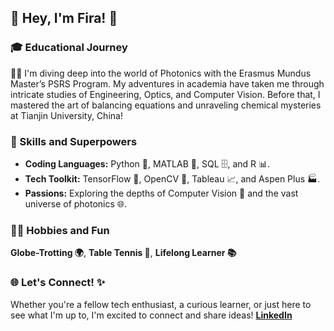 ## 🌟 Hey, I'm Fira! 👋

### 🎓 Educational Journey
👨‍🎓 I'm diving deep into the world of Photonics with the Erasmus Mundus Master’s PSRS Program. My adventures in academia have taken me through intricate studies of Engineering, Optics, and Computer Vision. Before that, I mastered the art of balancing equations and unraveling chemical mysteries at Tianjin University, China!

### 🚀 Skills and Superpowers
- **Coding Languages:** Python 🐍, MATLAB 🔢, SQL 🗄️, and R 📊.
- **Tech Toolkit:** TensorFlow 🤖, OpenCV 📸, Tableau 📈, and Aspen Plus 🏭.
- **Passions:** Exploring the depths of Computer Vision 👀 and the vast universe of photonics 🌐.

### 🤹‍♂️ Hobbies and Fun
**Globe-Trotting 🌍**, **Table Tennis 🏓**, **Lifelong Learner 📚**  

### 🌐 Let's Connect! ✨
Whether you're a fellow tech enthusiast, a curious learner, or just here to see what I'm up to, I'm excited to connect and share ideas!
[**LinkedIn**](www.linkedin.com/in/fromsa-teshome/) 




<!--
**PHYRA47/PHYRA47** is a ✨ _special_ ✨ repository because its `README.md` (this file) appears on your GitHub profile.

Here are some ideas to get you started:

- 🔭 I’m currently working on ...
- 🌱 I’m currently learning ...
- 👯 I’m looking to collaborate on ...
- 🤔 I’m looking for help with ...
- 💬 Ask me about ...
- 📫 How to reach me: ...
- 😄 Pronouns: ...
- ⚡ Fun fact: ...

- **Globe-Trotting 🌍**  I love to travel and immerse myself in new cultures.
- **Table Tennis 🏓**  Challenge me for a match if you dare!
- **Lifelong Learner 📚**  Always curious, forever exploring new technologies and ideas.
-->
